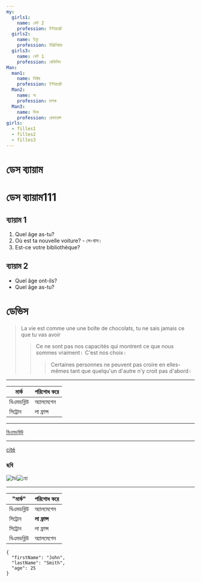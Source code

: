 ```yaml
---
my:
  girls1:
    name: কেট 2
    profession: ইন্টারপ্রেট
  girls2:
    name: ইন্না
    profession: ইঞ্জিনিয়ার
  girls3:
    name: কেট 1
    profession: মেডিসিন
Man:
  man1:
    name: ভিক্টর
    profession: ইন্টারপ্রেট
  Man2:
    name: অ
    profession: চালক
  Man3:
    name: ডিক
    profession: রেফারেন্স
girls:
  - filles1
  - filles2
  - filles3
---
```


# ডেস ব্যায়াম
# ডেস ব্যায়াম111

## ব্যায়াম 1

1. Quel âge as-tu?
2. Où est ta nouvelle voiture? - লে-বাস।
3. Est-ce votre bibliothèque?

## ব্যায়াম 2

- Quel âge ont-ils?
- Quel âge as-tu?

# ডেভিস

> La vie est comme une une boîte de chocolats, tu ne sais jamais ce que tu vas avoir
>
> > Ce ne sont pas nos capacités qui montrent ce que nous sommes vraiment। C'est nos choix।
> >
> > > Certaines personnes ne peuvent pas croire en elles-mêmes tant que quelqu'un d'autre n'y croit pas d'abord।

---

মার্ক | পরিশোধ করে
--- | ---
বিএমডব্লিউ | অ্যালমেগেন
সিট্রোন | লা ফ্রান্স

---

[বিএমডব্লিউ](https://autoidea.by/)

---

[cité](https://www.citroen.by/)

### ছবি

![hi](https://drive.google.com/file/d/1DOGDrudAldfgJeLKgOGoblgRM0CcIjv_/view?usp=sharing "c'est l'infobulle")![হো](https://drive.google.com/file/d/192JoAyqDkddY_35FYzuDgaItdI2U_6gm/view?usp=sharing)

---

"মার্ক" | পরিশোধ করে
--- | ---
বিএমডব্লিউ | অ্যালমেগেন
সিট্রোন | **লা ফ্রান্স**
সিট্রোন | লা ফ্রান্স
বিএমডব্লিউ | অ্যালমেগেন

```
{
  "firstName": "John",
  "lastName": "Smith",
  "age": 25
}
```
